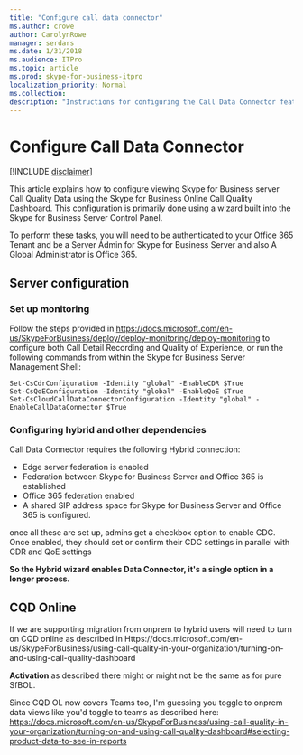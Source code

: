 ```yaml
---
title: "Configure call data connector"
ms.author: crowe
author: CarolynRowe
manager: serdars
ms.date: 1/31/2018
ms.audience: ITPro
ms.topic: article
ms.prod: skype-for-business-itpro
localization_priority: Normal
ms.collection: 
description: "Instructions for configuring the Call Data Connector feature, which allows telemetry from Skype for Business on-premises to be viewed using Skype for Business online tools."
---
```


# Configure Call Data Connector

[!INCLUDE [disclaimer](../disclaimer.md)]

This article explains how to configure viewing Skype for Business server Call Quality Data using the Skype for Business Online Call Quality Dashboard. This configuration is primarily done using a wizard built into the Skype for Business Server Control Panel.

To perform these tasks, you will need to be authenticated to your Office 365 Tenant and be a Server Admin for Skype for Business Server and also A Global Administrator is Office 365.


##  Server configuration

### Set up monitoring 

Follow the steps provided in https://docs.microsoft.com/en-us/SkypeForBusiness/deploy/deploy-monitoring/deploy-monitoring
to configure both Call Detail Recording and Quality of Experience, or run the following commands from within the Skype for Business Server Management Shell:

```
Set-CsCdrConfiguration -Identity "global" -EnableCDR $True
Set-CsQoEConfiguration -Identity "global" -EnableQoE $True
Set-CsCloudCallDataConnectorConfiguration -Identity "global" -EnableCallDataConnector $True
```


###  Configuring hybrid and other dependencies

Call Data Connector requires the following Hybrid connection:
- Edge server federation is enabled 
- Federation between Skype for Business Server and Office 365 is established
- Office 365 federation enabled
- A shared SIP address space for Skype for Business Server and Office  365 is configured.

once all these are set up, admins get a checkbox option to enable CDC. Once enabled, they should set or confirm their CDC settings in parallel with CDR and QoE settings

**So the Hybrid wizard enables Data Connector, it's a single option in a longer process.**



## CQD Online

If we are supporting migration from onprem to hybrid users will need to turn on CQD online as described in  Https://docs.microsoft.com/en-us/SkypeForBusiness/using-call-quality-in-your-organization/turning-on-and-using-call-quality-dashboard

**Activation** as described there might or might not be the same as for pure SfBOL. 

Since CQD OL now covers Teams too, I'm guessing you toggle to onprem data views like you'd toggle to teams as described here: https://docs.microsoft.com/en-us/SkypeForBusiness/using-call-quality-in-your-organization/turning-on-and-using-call-quality-dashboard#selecting-product-data-to-see-in-reports 
